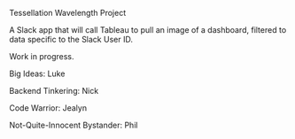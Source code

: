 Tessellation Wavelength Project

A Slack app that will call Tableau to pull an image of a dashboard, filtered to data specific to the Slack User ID.

Work in progress.



Big Ideas: Luke

Backend Tinkering: Nick

Code Warrior: Jealyn

Not-Quite-Innocent Bystander: Phil
